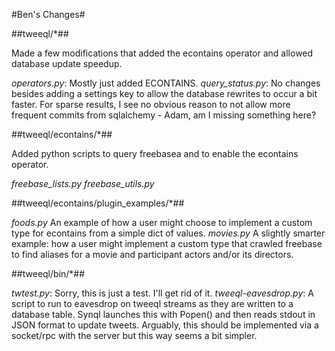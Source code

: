 #Ben's Changes#

##tweeql/*##

Made a few modifications that added the econtains operator and allowed database update speedup.

*operators.py*: Mostly just added ECONTAINS.
*query_status.py*: No changes besides adding a settings key to allow the database rewrites to occur a bit faster. For sparse results, I see no obvious reason to not allow more frequent commits from sqlalchemy - Adam, am I missing something here?

##tweeql/econtains/*##

Added python scripts to query freebasea and to enable the econtains operator.

*freebase_lists.py*
*freebase_utils.py*

##tweeql/econtains/plugin_examples/*##

*foods.py* An example of how a user might choose to implement a custom type for econtains from a simple dict of values.
*movies.py* A slightly smarter example: how a user might implement a custom type that crawled freebase to find aliases for a movie and participant actors and/or its directors.

##tweeql/bin/*##

*twtest.py*: Sorry, this is just a test. I'll get rid of it.
*tweeql-eavesdrop.py*: A script to run to eavesdrop on tweeql streams as they are written to a database table. Synql launches this with Popen() and then reads stdout in JSON format to update tweets. Arguably, this should be implemented via a socket/rpc with the server but this way seems a bit simpler.



